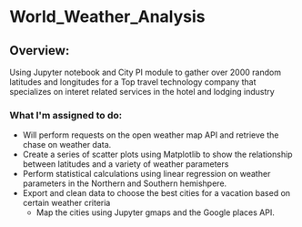 # World_Weather_Analysis

## Overview:

Using Jupyter notebook and City PI module to gather over 2000 random latitudes and longitudes for a Top travel technology company that specializes on interet related services in the hotel and lodging industry

### What I'm assigned to do:
  - Will perform requests on the open weather map API and retrieve the chase on weather data.
  - Create a series of scatter plots using Matplotlib to show the relationship between latitudes and a variety of weather parameters
  - Perform statistical calculations using linear regression on weather parameters in the Northern and Southern hemishpere.
  - Export and clean data to choose the best cities for a vacation based on certain weather criteria
     - Map the cities using Jupyter gmaps and the Google places API.
